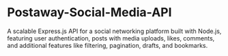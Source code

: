 # Postaway-Social-Media-API
A scalable Express.js API for a social networking platform built with Node.js, featuring user authentication, posts with media uploads, likes, comments, and additional features like filtering, pagination, drafts, and bookmarks.

